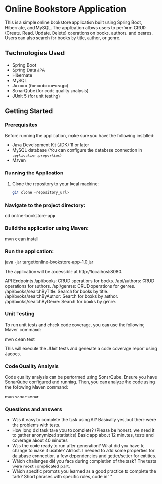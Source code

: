 # Online Bookstore Application

This is a simple online bookstore application built using Spring Boot, Hibernate, and MySQL. The application allows users to perform CRUD (Create, Read, Update, Delete) operations on books, authors, and genres. Users can also search for books by title, author, or genre.

## Technologies Used

- Spring Boot
- Spring Data JPA
- Hibernate
- MySQL
- Jacoco (for code coverage)
- SonarQube (for code quality analysis)
- JUnit 5 (for unit testing)

## Getting Started

### Prerequisites

Before running the application, make sure you have the following installed:

- Java Development Kit (JDK) 11 or later
- MySQL database (You can configure the database connection in `application.properties`)
- Maven

### Running the Application

1. Clone the repository to your local machine:

   ```bash
   git clone <repository_url>

### Navigate to the project directory:
cd online-bookstore-app

### Build the application using Maven:
mvn clean install

### Run the application:
java -jar target/online-bookstore-app-1.0.jar

The application will be accessible at http://localhost:8080.

API Endpoints
/api/books: CRUD operations for books.
/api/authors: CRUD operations for authors.
/api/genres: CRUD operations for genres.
/api/books/searchByTitle: Search for books by title.
/api/books/searchByAuthor: Search for books by author.
/api/books/searchByGenre: Search for books by genre.

### Unit Testing
To run unit tests and check code coverage, you can use the following Maven command:

mvn clean test

This will execute the JUnit tests and generate a code coverage report using Jacoco.

### Code Quality Analysis
Code quality analysis can be performed using SonarQube. Ensure you have SonarQube configured and running. Then, you can analyze the code using the following Maven command:

mvn sonar:sonar

### Questions and answers
- Was it easy to complete the task using AI? 
Basically yes, but there were the problems with tests.
- How long did task take you to complete? (Please be honest, we need it to gather anonymized statistics) 
Basic app about 12 minutes, tests and coverage about 40 minutes
- Was the code ready to run after generation? What did you have to change to make it usable? 
Almost. I needed to add some properties for database connection, a few dependencies and getter/setter for entities.
- Which challenges did you face during completion of the task? 
The tests were most complicated part.
- Which specific prompts you learned as a good practice to complete the task? 
Short phrases with specific rules, code in '''

